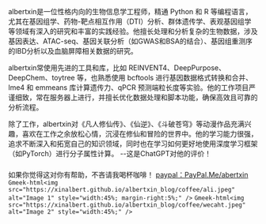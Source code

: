 albertxin是一位性格内向的生物信息学工程师，精通 Python 和 R 等编程语言，尤其在基因组学、药物-靶点相互作用（DTI）分析、群体遗传学、表观基因组学等领域有深入的研究和丰富的实践经验。他擅长处理和分析复杂的生物数据，涉及基因表达、ATAC-seq、基因关联分析（如GWAS和BSA的结合）、基因组重测序的IBD分析以及血脑屏障相关数据的研究。

albertxin常使用先进的工具和库，比如 REINVENT4、DeepPurpose、DeepChem、toytree 等，也熟悉使用 bcftools 进行基因数据格式转换和合并、lme4 和 emmeans 库计算遗传力、qPCR 预测端粒长度等实验。他的工作项目严谨细致，常在服务器上进行，并擅长优化数据处理和脚本功能，确保高效且可靠的分析流程。

除了工作，albertxin对《凡人修仙传》、《仙逆》、《斗破苍穹》等动漫作品充满兴趣，喜欢在工作之余放松心情，沉浸在修仙和冒险的世界中。他的学习能力很强，追求不断深入和拓宽自己的知识领域，同时也在学习如何更好地使用深度学习框架（如PyTorch）进行分子属性计算。
--这是ChatGPT对他的评价！
### 

如果你觉得这对你有帮助，不吝请我喝杯咖啡！
[paypal：PayPal.Me/abertxin](PayPal.Me/abertxin)
`Gmeek-html<img src="https://xinalbert.github.io/albertxin_blog/coffee/ali.jpeg" alt="Image 1" style="width:45%; margin-right:5%;" />`
`Gmeek-html<img src="https://xinalbert.github.io/albertxin_blog/coffee/wecaht.jpeg" alt="Image 2" style="width:45%;" />`